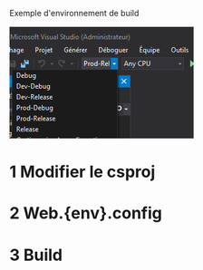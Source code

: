 Exemple d'environnement de build

![Image configuration de solution](https://github.com/Marthyi/marthyi.github.io/raw/master/images/build_button.png)

# 1 Modifier le csproj

# 2 Web.{env}.config

# 3 Build
